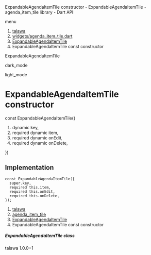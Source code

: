 




ExpandableAgendaItemTile constructor - ExpandableAgendaItemTile - agenda\_item\_tile library - Dart API







menu

1. [talawa](../../index.html)
2. [widgets/agenda\_item\_tile.dart](../../file-___home_harshil_Desktop_open-source_palisadoes_talawa_lib_widgets_agenda_item_tile/)
3. [ExpandableAgendaItemTile](../../file-___home_harshil_Desktop_open-source_palisadoes_talawa_lib_widgets_agenda_item_tile/ExpandableAgendaItemTile-class.html)
4. ExpandableAgendaItemTile const constructor

ExpandableAgendaItemTile


dark\_mode

light\_mode




# ExpandableAgendaItemTile constructor


const
ExpandableAgendaItemTile({

1. dynamic key,
2. required dynamic item,
3. required dynamic onEdit,
4. required dynamic onDelete,

})

## Implementation

```
const ExpandableAgendaItemTile({
  super.key,
  required this.item,
  required this.onEdit,
  required this.onDelete,
});
```

 


1. [talawa](../../index.html)
2. [agenda\_item\_tile](../../file-___home_harshil_Desktop_open-source_palisadoes_talawa_lib_widgets_agenda_item_tile/)
3. [ExpandableAgendaItemTile](../../file-___home_harshil_Desktop_open-source_palisadoes_talawa_lib_widgets_agenda_item_tile/ExpandableAgendaItemTile-class.html)
4. ExpandableAgendaItemTile const constructor

##### ExpandableAgendaItemTile class





talawa
1.0.0+1






